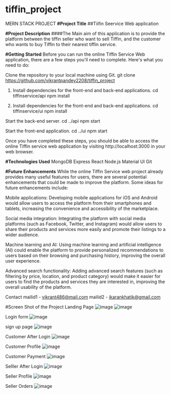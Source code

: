 # tiffin_project
MERN STACK PROJECT
**#Project Title**
##Tiifin Seervice Web application

**#Project Description**
####The Main aim of this application is to provide the platform between the tiffin seller who want to sell Tiffin, and
the customer who wants to buy Tiffin to their nearest tiffin service.

**#Getting Started**
Before you can run the online Tiffin Service Web application, there are a few steps you'll need to complete. 
Here's what you need to do:

Clone the repository to your local machine using Git.
git clone https://github.com/vikrantpandey2208/tiffin_project

1. Install dependencies for the front-end and back-end applications.
cd tiffinservice/api
npm install

2. Install dependencies for the front-end and back-end applications.
cd tiffinservice/ui
npm install

Start the back-end server.
cd ../api
npm start

Start the front-end application.
cd ../ui
npm start

Once you have completed these steps,
you should be able to access the online Tiffin service web application by visiting http://localhost:3000 in your web browser.


**#Technologies Used**
MongoDB
Express
React
Node.js
Material UI
Git


**#Future Enhancements**
While the online Tiffin Service web project already provides many useful features for users, 
there are several potential enhancements that could be made to improve the platform. 
Some ideas for future enhancements include:

Mobile applications: 
Developing mobile applications for iOS and Android would allow users to access
the platform from their smartphones and tablets, increasing the convenience and 
accessibility of the marketplace.

Social media integration: 
Integrating the platform with social media platforms (such as Facebook, Twitter, and Instagram) 
would allow users to share their products and services more easily and promote their listings to a wider audience.

Machine learning and AI: Using machine learning and artificial intelligence (AI)
could enable the platform to provide personalized recommendations to users based 
on their browsing and purchasing history, improving the overall user experience.

Advanced search functionality: Adding advanced search features (such as filtering by price, location, and product category) 
would make it easier for users to find the products and services they are interested in, improving the overall usability of the platform.


Contact
mailid1 - vikrant486@mail.com
mailid2 - ikarankhatik@gmail.com

#Screen Shot of the Project
Landing Page 
![image](https://user-images.githubusercontent.com/100562135/228593761-6f2b1cf4-1aaf-4086-84d9-591867281577.png)
![image](https://user-images.githubusercontent.com/100562135/228594997-b747f298-8a85-4e07-887c-f99f9d6392b2.png)

Login form 
![image](https://user-images.githubusercontent.com/100562135/228595487-809fc749-5aa4-4514-9045-dc2bd25c8e6f.png)

sign up page
![image](https://user-images.githubusercontent.com/100562135/228596057-d1e8b8e9-bef1-4d16-aeec-14fafe2b555b.png)

Customer After Login
![image](https://user-images.githubusercontent.com/100562135/228597445-1ea8adec-efbc-49f1-ac6d-9400d9c392f0.png)

Customer Profile
![image](https://user-images.githubusercontent.com/100562135/228597743-f7bd9e75-4580-4146-ae9e-21b5667651ae.png)

Customer Payment
![image](https://user-images.githubusercontent.com/100562135/228599205-add39922-be1a-4172-9ef7-6d5fbfd25c86.png)


Selller After Login
![image](https://user-images.githubusercontent.com/100562135/228598132-7b897ce1-cc1a-46a7-b169-6e1e219d851e.png)

Seller Profile
![image](https://user-images.githubusercontent.com/100562135/228598315-7fbb5979-54c2-47d6-8bcc-6728ae98ef0b.png)

Seller Orders
![image](https://user-images.githubusercontent.com/100562135/228598537-b97cefb1-e8ca-4a20-964f-70908a9df61e.png)




